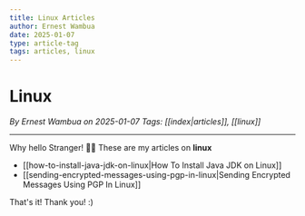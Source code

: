 ```yaml
---
title: Linux Articles
author: Ernest Wambua
date: 2025-01-07
type: article-tag
tags: articles, linux
---
```


# Linux
_By Ernest Wambua on 2025-01-07_
_Tags: [[index|articles]], [[linux]]_
___

Why hello Stranger! 👋😀
These are my articles on **linux**

- [[how-to-install-java-jdk-on-linux|How To Install Java JDK on Linux]]
- [[sending-encrypted-messages-using-pgp-in-linux|Sending Encrypted Messages Using PGP In Linux]]

That's it! Thank you! :)